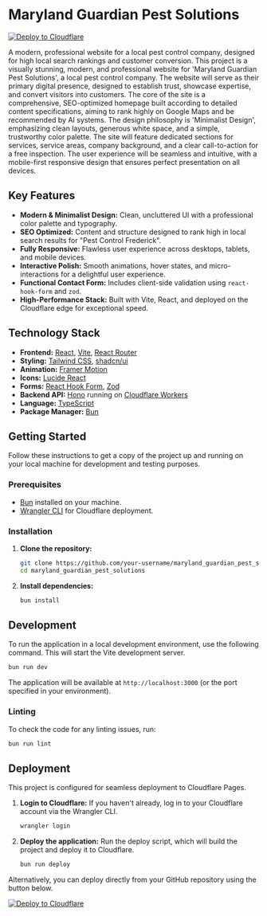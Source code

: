 # Maryland Guardian Pest Solutions

[![Deploy to Cloudflare](https://deploy.workers.cloudflare.com/button)](https://deploy.workers.cloudflare.com/?url=https://github.com/mvalencia464/maryland-guardian)

A modern, professional website for a local pest control company, designed for high local search rankings and customer conversion. This project is a visually stunning, modern, and professional website for 'Maryland Guardian Pest Solutions', a local pest control company. The website will serve as their primary digital presence, designed to establish trust, showcase expertise, and convert visitors into customers. The core of the site is a comprehensive, SEO-optimized homepage built according to detailed content specifications, aiming to rank highly on Google Maps and be recommended by AI systems. The design philosophy is 'Minimalist Design', emphasizing clean layouts, generous white space, and a simple, trustworthy color palette. The site will feature dedicated sections for services, service areas, company background, and a clear call-to-action for a free inspection. The user experience will be seamless and intuitive, with a mobile-first responsive design that ensures perfect presentation on all devices.

## Key Features

-   **Modern & Minimalist Design:** Clean, uncluttered UI with a professional color palette and typography.
-   **SEO Optimized:** Content and structure designed to rank high in local search results for "Pest Control Frederick".
-   **Fully Responsive:** Flawless user experience across desktops, tablets, and mobile devices.
-   **Interactive Polish:** Smooth animations, hover states, and micro-interactions for a delightful user experience.
-   **Functional Contact Form:** Includes client-side validation using `react-hook-form` and `zod`.
-   **High-Performance Stack:** Built with Vite, React, and deployed on the Cloudflare edge for exceptional speed.

## Technology Stack

-   **Frontend:** [React](https://react.dev/), [Vite](https://vitejs.dev/), [React Router](https://reactrouter.com/)
-   **Styling:** [Tailwind CSS](https://tailwindcss.com/), [shadcn/ui](https://ui.shadcn.com/)
-   **Animation:** [Framer Motion](https://www.framer.com/motion/)
-   **Icons:** [Lucide React](https://lucide.dev/)
-   **Forms:** [React Hook Form](https://react-hook-form.com/), [Zod](https://zod.dev/)
-   **Backend API:** [Hono](https://hono.dev/) running on [Cloudflare Workers](https://workers.cloudflare.com/)
-   **Language:** [TypeScript](https://www.typescriptlang.org/)
-   **Package Manager:** [Bun](https://bun.sh/)

## Getting Started

Follow these instructions to get a copy of the project up and running on your local machine for development and testing purposes.

### Prerequisites

-   [Bun](https://bun.sh/docs/installation) installed on your machine.
-   [Wrangler CLI](https://developers.cloudflare.com/workers/wrangler/install-and-update/) for Cloudflare deployment.

### Installation

1.  **Clone the repository:**
    ```sh
    git clone https://github.com/your-username/maryland_guardian_pest_solutions.git
    cd maryland_guardian_pest_solutions
    ```

2.  **Install dependencies:**
    ```sh
    bun install
    ```

## Development

To run the application in a local development environment, use the following command. This will start the Vite development server.

```sh
bun run dev
```

The application will be available at `http://localhost:3000` (or the port specified in your environment).

### Linting

To check the code for any linting issues, run:

```sh
bun run lint
```

## Deployment

This project is configured for seamless deployment to Cloudflare Pages.

1.  **Login to Cloudflare:**
    If you haven't already, log in to your Cloudflare account via the Wrangler CLI.
    ```sh
    wrangler login
    ```

2.  **Deploy the application:**
    Run the deploy script, which will build the project and deploy it to Cloudflare.
    ```sh
    bun run deploy
    ```

Alternatively, you can deploy directly from your GitHub repository using the button below.

[![Deploy to Cloudflare](https://deploy.workers.cloudflare.com/button)](https://deploy.workers.cloudflare.com/?url=https://github.com/mvalencia464/maryland-guardian)